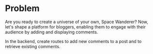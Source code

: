 # Problem
Are you ready to create a universe of your own, Space Wanderer? Now, let's 
shape a platform for bloggers, enabling them to engage with their audience by 
adding and displaying comments.

In the backend, create routes to add new comments to a post and to retrieve 
existing comments.
